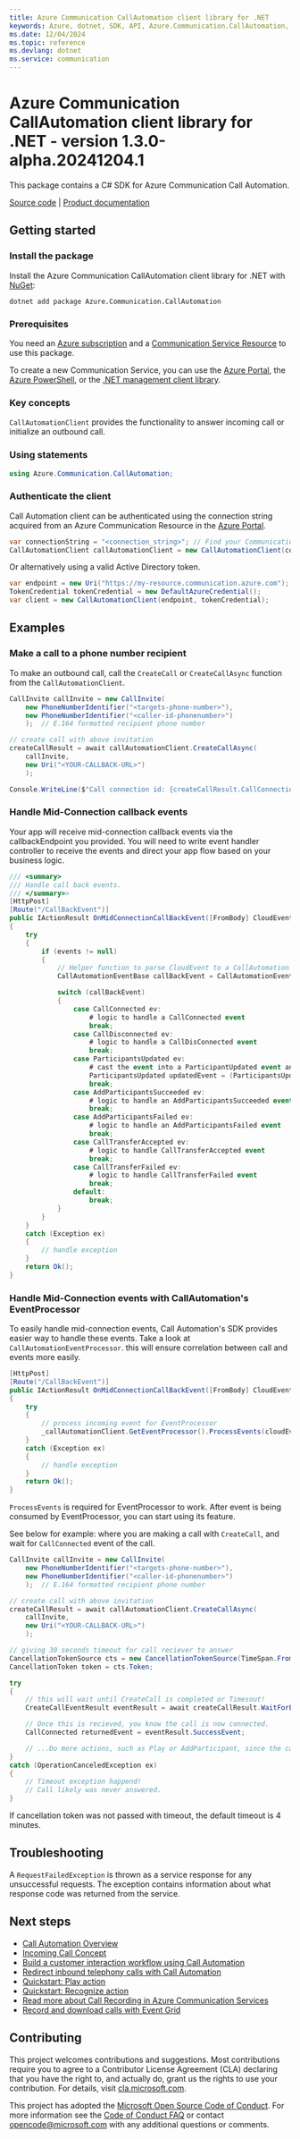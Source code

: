 ```yaml
---
title: Azure Communication CallAutomation client library for .NET
keywords: Azure, dotnet, SDK, API, Azure.Communication.CallAutomation, communication
ms.date: 12/04/2024
ms.topic: reference
ms.devlang: dotnet
ms.service: communication
---
```

# Azure Communication CallAutomation client library for .NET - version 1.3.0-alpha.20241204.1 


This package contains a C# SDK for Azure Communication Call Automation.

[Source code][source] | [Product documentation][product_docs]
## Getting started

### Install the package
Install the Azure Communication CallAutomation client library for .NET with [NuGet][nuget]:

```dotnetcli
dotnet add package Azure.Communication.CallAutomation
```

### Prerequisites
You need an [Azure subscription][azure_sub] and a [Communication Service Resource][communication_resource_docs] to use this package.

To create a new Communication Service, you can use the [Azure Portal][communication_resource_create_portal], the [Azure PowerShell][communication_resource_create_power_shell], or the [.NET management client library][communication_resource_create_net].

### Key concepts
`CallAutomationClient` provides the functionality to answer incoming call or initialize an outbound call.

### Using statements
```C#
using Azure.Communication.CallAutomation;
```

### Authenticate the client
Call Automation client can be authenticated using the connection string acquired from an Azure Communication Resource in the [Azure Portal][azure_portal].

```C#
var connectionString = "<connection_string>"; // Find your Communication Services resource in the Azure portal
CallAutomationClient callAutomationClient = new CallAutomationClient(connectionString);
```

Or alternatively using a valid Active Directory token.
```C#
var endpoint = new Uri("https://my-resource.communication.azure.com");
TokenCredential tokenCredential = new DefaultAzureCredential();
var client = new CallAutomationClient(endpoint, tokenCredential);
```

## Examples
### Make a call to a phone number recipient
To make an outbound call, call the `CreateCall` or `CreateCallAsync` function from the `CallAutomationClient`.
```C#
CallInvite callInvite = new CallInvite(
    new PhoneNumberIdentifier("<targets-phone-number>"),
    new PhoneNumberIdentifier("<caller-id-phonenumber>")
    );  // E.164 formatted recipient phone number

// create call with above invitation
createCallResult = await callAutomationClient.CreateCallAsync(
    callInvite,
    new Uri("<YOUR-CALLBACK-URL>")
    );

Console.WriteLine($"Call connection id: {createCallResult.CallConnectionProperties.CallConnectionId}");
```

### Handle Mid-Connection callback events
Your app will receive mid-connection callback events via the callbackEndpoint you provided. You will need to write event handler controller to receive the events and direct your app flow based on your business logic.
```C#
/// <summary>
/// Handle call back events.
/// </summary>>
[HttpPost]
[Route("/CallBackEvent")]
public IActionResult OnMidConnectionCallBackEvent([FromBody] CloudEvent[] events)
{
    try
    {
        if (events != null)
        {
            // Helper function to parse CloudEvent to a CallAutomation event.
            CallAutomationEventBase callBackEvent = CallAutomationEventParser.Parse(events.FirstOrDefault());

            switch (callBackEvent)
            {
                case CallConnected ev:
                    # logic to handle a CallConnected event
                    break;
                case CallDisconnected ev:
                    # logic to handle a CallDisConnected event
                    break;
                case ParticipantsUpdated ev:
                    # cast the event into a ParticipantUpdated event and do something with it. Eg. iterate through the participants
                    ParticipantsUpdated updatedEvent = (ParticipantsUpdated)ev;
                    break;
                case AddParticipantsSucceeded ev:
                    # logic to handle an AddParticipantsSucceeded event
                    break;
                case AddParticipantsFailed ev:
                    # logic to handle an AddParticipantsFailed event
                    break;
                case CallTransferAccepted ev:
                    # logic to handle CallTransferAccepted event
                    break;
                case CallTransferFailed ev:
                    # logic to handle CallTransferFailed event
                    break;
                default:
                    break;
            }
        }
    }
    catch (Exception ex)
    {
        // handle exception
    }
    return Ok();
}
```

### Handle Mid-Connection events with CallAutomation's EventProcessor
To easily handle mid-connection events, Call Automation's SDK provides easier way to handle these events.
Take a look at `CallAutomationEventProcessor`. this will ensure correlation between call and events more easily.
```C#
[HttpPost]
[Route("/CallBackEvent")]
public IActionResult OnMidConnectionCallBackEvent([FromBody] CloudEvent[] events)
{
    try
    {
        // process incoming event for EventProcessor
        _callAutomationClient.GetEventProcessor().ProcessEvents(cloudEvents);
    }
    catch (Exception ex)
    {
        // handle exception
    }
    return Ok();
}
```
`ProcessEvents` is required for EventProcessor to work.
After event is being consumed by EventProcessor, you can start using its feature.

See below for example: where you are making a call with `CreateCall`, and wait for `CallConnected` event of the call.
```C#
CallInvite callInvite = new CallInvite(
    new PhoneNumberIdentifier("<targets-phone-number>"),
    new PhoneNumberIdentifier("<caller-id-phonenumber>")
    );  // E.164 formatted recipient phone number

// create call with above invitation
createCallResult = await callAutomationClient.CreateCallAsync(
    callInvite,
    new Uri("<YOUR-CALLBACK-URL>")
    );

// giving 30 seconds timeout for call reciever to answer
CancellationTokenSource cts = new CancellationTokenSource(TimeSpan.FromSeconds(30));
CancellationToken token = cts.Token;

try
{
    // this will wait until CreateCall is completed or Timesout!
    CreateCallEventResult eventResult = await createCallResult.WaitForEventAsync(token);

    // Once this is recieved, you know the call is now connected.
    CallConnected returnedEvent = eventResult.SuccessEvent;

    // ...Do more actions, such as Play or AddParticipant, since the call is established...
}
catch (OperationCanceledException ex)
{
    // Timeout exception happend!
    // Call likely was never answered.
}
```
If cancellation token was not passed with timeout, the default timeout is 4 minutes.

## Troubleshooting
A `RequestFailedException` is thrown as a service response for any unsuccessful requests. The exception contains information about what response code was returned from the service.

## Next steps
- [Call Automation Overview][overview]
- [Incoming Call Concept][incomingcall]
- [Build a customer interaction workflow using Call Automation][build1]
- [Redirect inbound telephony calls with Call Automation][build2]
- [Quickstart: Play action][build3]
- [Quickstart: Recognize action][build4]
- [Read more about Call Recording in Azure Communication Services][recording1]
- [Record and download calls with Event Grid][recording2]

## Contributing
This project welcomes contributions and suggestions. Most contributions require you to agree to a Contributor License Agreement (CLA) declaring that you have the right to, and actually do, grant us the rights to use your contribution. For details, visit [cla.microsoft.com][cla].

This project has adopted the [Microsoft Open Source Code of Conduct][coc]. For more information see the [Code of Conduct FAQ][coc_faq] or contact [opencode@microsoft.com][coc_contact] with any additional questions or comments.

<!-- LINKS -->
[azure_sub]: https://azure.microsoft.com/free/dotnet/
[azure_portal]: https://portal.azure.com
[cla]: https://cla.microsoft.com
[coc]: https://opensource.microsoft.com/codeofconduct/
[coc_faq]: https://opensource.microsoft.com/codeofconduct/faq/
[coc_contact]: mailto:opencode@microsoft.com
[communication_resource_docs]: /azure/communication-services/quickstarts/create-communication-resource?tabs=windows&pivots=platform-azp
[communication_resource_create_portal]:  /azure/communication-services/quickstarts/create-communication-resource?tabs=windows&pivots=platform-azp
[communication_resource_create_power_shell]: /powershell/module/az.communication/new-azcommunicationservice
[communication_resource_create_net]: /azure/communication-services/quickstarts/create-communication-resource?tabs=windows&pivots=platform-net
[product_docs]: /azure/communication-services/overview
[nuget]: https://www.nuget.org/
[source]: https://github.com/Azure/azure-sdk-for-net/tree/main/sdk/communication/Azure.Communication.CallAutomation/src
[overview]: https://learn.microsoft.com/azure/communication-services/concepts/voice-video-calling/call-automation
[incomingcall]: https://learn.microsoft.com/azure/communication-services/concepts/voice-video-calling/incoming-call-notification
[build1]: https://learn.microsoft.com/azure/communication-services/quickstarts/voice-video-calling/callflows-for-customer-interactions?pivots=programming-language-csha
[build2]: https://learn.microsoft.com/azure/communication-services/how-tos/call-automation-sdk/redirect-inbound-telephony-calls?pivots=programming-language-csharp
[build3]: https://learn.microsoft.com/azure/communication-services/quickstarts/voice-video-calling/play-action?pivots=programming-language-csharp
[build4]: https://learn.microsoft.com/azure/communication-services/quickstarts/voice-video-calling/recognize-action?pivots=programming-language-csharp
[recording1]: https://learn.microsoft.com/azure/communication-services/concepts/voice-video-calling/call-recording
[recording2]: https://learn.microsoft.com/azure/communication-services/quickstarts/voice-video-calling/get-started-call-recording?pivots=programming-language-csharp

